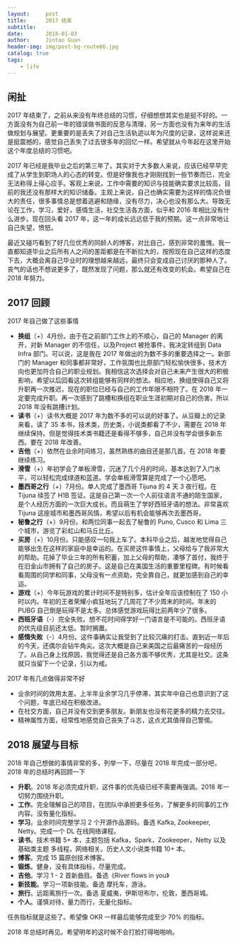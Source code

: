 ```yaml
---
layout:     post
title:      2017 结束
subtitle:   
date:       2018-01-03
author:     Jintao Guan
header-img: img/post-bg-route66.jpg
catalog: true
tags:
    - life
---
```


## 闲扯

2017 年结束了，之前从来没有年终总结的习惯，仔细想想其实也是挺不好的。一方面没有为自己前一年的错误做书面的反思与清理，另一方面也没有为来年的生活做规划与展望。更重要的是丢失了对自己生活轨迹以年为尺度的记录，这样说来还是挺震撼的，感觉自己丢失了过去很多年的回忆一样。希望就从今年起在这里开始这个年度总结的习惯吧。

2017 年已经是我毕业之后的第三年了。其实对于大多数人来说，应该已经早早完成了从学生到职场人的心态的转变。但是好像我也才刚刚找到一些节奏而已，完全无法称得上得心应手。客观上来说，工作中需要的知识与技能确实要求比较高，目前的我还没有那样大的知识储备。主观上来说，自己也确实需要为这样的情况负很大的责任，很多事情总是想着逃避和随缘，没有尽力，决心也没有那么大。导致无论在工作，学习，爱好，感情生活，社交生活各方面，似乎和 2016 年相比没有什么进步。现在回头看 2017 年，这一年的成长远远低于我的预期。这一点非常地让自己失望，愤怒。

最近又碰巧看到了好几位优秀的同龄人的博客，对比自己，感到非常的羞愧。我一直都知道毕业之后所有人之间的差距都是在不断拉大的，按照现在自己这样的态度下去，大概会离自己毕业时的理想越来越远，最终只会变成自己讨厌的那种人了。丧气的话也不想说更多了，既然发现了问题，那么就还有改变的机会。希望自己在 2018 年努力。


## 2017 回顾

2017 年自己做了这些事情
 + **换组**（+）4月份。由于在之前部门工作上的不顺心，自己的 Manager 的离开，对新 Manager 的不信任，以及Project 被抢事件，我决定转组到 Data Infra 部门。可以说，这是我在 2017 年做出的为数不多的重要选择之一。新部门的 Manager 和同事都非常好，工作氛围也比原部门轻松愉快很多，技术方向也更加符合自己的职业规划。我相信这次选择会对自己未来产生很大的积极影响，希望以后回看这次转组能够有同样的想法。相应地，换组使得自己又将升职再一次推迟，现在的职位已经与自己的工作年限不相符了。在 2018 年一定要完成升职。再一次感到了跳槽和换组在职业生涯初期对自己的伤害。所以 2018 年没有跳槽计划。
 + **读书**（+）读书大概是 2017 年为数不多的可以说的好事了。从豆瓣上的记录来看，读了 35 本书，技术类，历史类，小说类都看了不少，需要在 2018 年继续保持。但是觉得技术类书籍还是看得不够多，自己并没有学会很多新东西。要在 2018 年改善。
 + **吉他**（+）依然在业余时间练习，虽然熟练的曲目还是那几首。在 2018 年要继续练习。
 + **滑雪**（+）年初学会了单板滑雪，沉迷了几个月的时间，基本达到了入门水平，可以轻松完成绿道和蓝道。学会单板滑雪算是完成了一个心愿吧。
 + **墨西哥之行**（+）7月份。单人完成了墨西哥 Tijuna 的 4 天 3 夜行程。在 Tijuna 续签了 H1B 签证。这是自己第一次一个人前往语言不通的陌生国家，是个人经历方面的一次巨大成长。而且萌生了学好西班牙语的想法。非常喜欢 Tijuna 这座城市和墨西哥风情，希望以后有机会能够再次去墨西哥。
 + **秘鲁之行**（+）9月份。和两位同事一起去了秘鲁的 Puno, Cusco 和 Lima 三个城市，游览了彩虹山和马丘比丘。
 + **买房**（+）10月份。只能感叹一句我上车了。本科毕业之后，越发地觉得自己能够出生在这样的家庭中是幸运的。在买房这件事情上，父母给与了我非常大的帮助。花掉了毕业三年的所有积蓄，加上父母的帮助，凑够了首付，我终于在旧金山市拥有了自己的房子。这是自己在美国生活的重要里程碑。有时候看看周围的同学和同事，父母没有一点资助，完全靠自己，就更加感到自己的幸运。
 + **游戏**（+）今年玩游戏的累计时间不是特别多，估计全年应该控制在了 150 小时以内。年初的王者荣耀小疯狂地玩了几周花了不少周末的时间。年末的 PUBG 自己倒是玩得不是太多。总体感觉游戏玩得比前两年少了很多。
 + **西班牙语**（-）完全失败。想不花时间得学好一门语言是不可能的。西班牙语的优先级目前还太低。暂时搁置。
 + **感情失败**（-）4月份。这件事确实让我受到了比较沉痛的打击。直到近一年后的今天，还偶尔会钻牛角尖。这次大概是自己来美国之后最痛苦的一段经历了。从自己身上找原因，我觉得还是自己各方面不够优秀，尤其是社交。这条就只当留下一个记录，引以为戒。

2017 年有几点做得非常不好
 + 业余时间的效用太差。上半年业余学习几乎停滞，其实年中自己也意识到了这个问题，年底已经在积极改进。
 + 在社交方面，自己并没有交到更多朋友。新朋友也没有花更多的精力去交往。
 + 精神属性方面，经常性地感觉自己丧失了斗志，这点尤其值得自己警惕。

## 2018 展望与目标

2018 年自己想做的事情非常的多，列举一下，尽量在 2018 年完成一部分吧，2018 年的总结时再回顾一下
 + **升职**。2018 年必须完成升职，这件事的优先级已经不需要再强调。2018 年一切努力围绕升职。
 + **工作**。完全理解自己的项目，在团队中承担更多任务，了解更多的同事的工作内容。没有量化指标。
 + **学习**。业余时间完整学习 2 个开源作品源码。备选 Kafka, Zookeeper, Netty。完成一个 DL 在线网络课程。
 + **读书**。技术书籍 5+ 本，主题包括 Kafka，Spark，Zookeeper，Netty 以及基础类主题 多线程，网络相关。历史人文小说类书籍 10+ 本。
 + **博客**。完成 15 篇原创技术博客。
 + **锻炼**。健身，没有具体指标，尽量完成。
 + **吉他**。学习 1 - 2 首新曲目。备选《River flows in you》
 + **新技能**。学习一项新技能。备选 摩托车，游泳。
 + **旅行**。远距离旅行一次。备选 夏威夷，伊斯坦布尔，伦敦，墨西哥城。
 + **个人**。谨慎对待，量力而行，无量化指标。

任务指标就是这些了。希望像 OKR 一样最后能够完成至少 70% 的指标。

2018 年总结时再见。希望明年的这时候不会打脸打得啪啪响。




